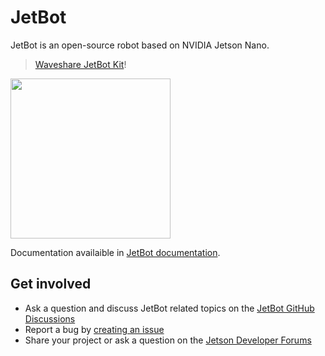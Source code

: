 # JetBot

JetBot is an open-source robot based on NVIDIA Jetson Nano.

> [Waveshare JetBot Kit](https://jetbot.org/master/third_party_kits.html)!

<img src="https://github.com/j-corvo/jetbot-amr-ros2/blob/readme-updates/images/jetbot_img.jpg" height="256">

Documentation availaible in [JetBot documentation](https://jetbot.org).

## Get involved

<!--* Join the [chat server](https://discord.gg/Ady6NtF)-->
* Ask a question and discuss JetBot related topics on the [JetBot GitHub Discussions](https://github.com/NVIDIA-AI-IOT/jetbot/discussions)
* Report a bug by [creating an issue](https://github.com/NVIDIA-AI-IOT/jetbot/issues)
* Share your project or ask a question on the [Jetson Developer Forums](https://devtalk.nvidia.com/default/board/139/jetson-embedded-systems/)